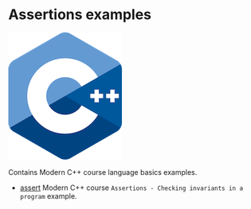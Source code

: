 # Assertions examples

![logo](../../../docs/pictures/logo.png)

Contains Modern C++ course language basics examples.

* [assert](assert/README.md) Modern C++ course `Assertions - Checking invariants in a program` example.

